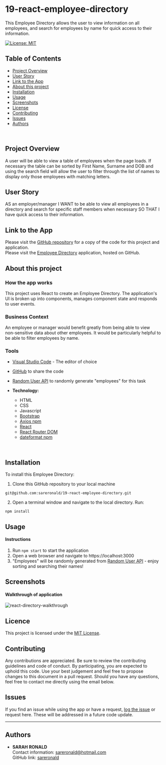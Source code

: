 # 19-react-employee-directory
This Employee Directory allows the user to view information on all employees, and search for employees by name for quick access to their information.

[![License: MIT](https://img.shields.io/badge/License-MIT-yellow.svg)](https://opensource.org/licenses/MIT)

## Table of Contents
* [Project Overview](#Project-Overview)
* [User Story](#User-Story)
* [Link to the App](#Link-to-the-App)
* [About this project](#About-this-project)
* [Installation](#Installation)
* [Usage](#Usage)
* [Screenshots](#Screenshots)
* [License](#License)
* [Contributing](#Contributing)
* [Issues](#Issues)
* [Authors](#Authors)
<br>

## Project Overview
A user will be able to view a table of employees when the page loads. If necessary the table can be sorted by First Name, Surname and DOB and using the search field will allow the user to filter through the list of names to display only those employees with matching letters.
<br>

## User Story
AS an employer/manager
I WANT to be able to view all employees in a directory and search for specific staff members when necessary
SO THAT I have quick access to their information.
<br>

## Link to the App
Please visit the <a href="https://github.com/sareronald/19-react-employee-directory.git">GitHub repository</a> for a copy of the code for this project and application.<br>
Please visit the <a href="http://sareronald.github.io/19-react-employee-directory">Employee Directory</a> application, hosted on GitHub.
<br>

## About this project
### **How the app works**
This project uses React to create an Employee Directory. The application's UI is broken up into components, manages component state and responds to user events. 
  
### **Business Context** 
An employee or manager would benefit greatly from being able to view non-sensitive data about other employees. It would be particularly helpful to be able to filter employees by name.
<br>

### **Tools**
* [Visual Studio Code](https://code.visualstudio.com/) - The editor of choice
* [GitHub](https://github.com/) to share the code
* [Random User API](https://randomuser.me/) to randomly generate "employees" for this task

* **Technology:**
  * HTML
  * CSS
  * Javascript
  * [Bootstrap](https://getbootstrap.com/)
  * [Axios npm](https://www.npmjs.com/package/axios)
  * [React](https://reactjs.org/docs/getting-started.html)
  * [React Router DOM](https://reactrouter.com/web/guides/quick-start)
  * [dateformat npm](https://www.npmjs.com/package/dateformat)
<br>

## Installation
To install this Employee Directory:
1. Clone this GitHub repository to your local machine
```
git@github.com:sareronald/19-react-employee-directory.git
```
2. Open a terminal window and navigate to the local directory. Run: 
```
npm install
```

## Usage
#### **Instructions**
1. Run ```npm start``` to start the application
1. Open a web browser and navigate to https://localhost:3000
1. "Employees" will be randomly generated from [Random User API](https://randomuser.me/) - enjoy sorting and searching their names!

## Screenshots
#### **Walkthrough of application**
![react-directory-walkthrough](https://user-images.githubusercontent.com/67722377/104429289-8f936d80-55d9-11eb-9f11-cc83d19342bc.gif)
<br>


## Licence
This project is licensed under the [MIT License](https://opensource.org/licenses/MIT).
<br>

## Contributing
Any contributions are appreciated. Be sure to review the contributing guidelines and code of conduct. By participating, you are expected to uphold this code. Use your best judgement and feel free to propose changes to this document in a pull request. Should you have any questions, feel free to contact me directly using the email below.
<br>

## Issues
If you find an issue while using the app or have a request, [log the issue](https://github.com/sareronald/19-react-employee-directory/issues) or request here. These will be addressed in a future code update.
<br>
<hr>

## Authors
- **SARAH RONALD** <br>
  Contact information:
  sareronald@hotmail.com <br>
  GitHub link:
  [sareronald](https://github.com/sareronald)
